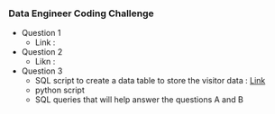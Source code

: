### Data Engineer Coding Challenge
* Question 1
  - Link : 
* Question 2
  - Likn :
* Question 3
  - SQL script to create a data table to store the visitor data : [Link](https://github.com/JoshuaSangwook/answers/blob/master/Q3_table.sql)
  - python script
  - SQL queries that will help answer the questions A and B 
